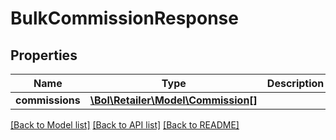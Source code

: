 # BulkCommissionResponse

## Properties
Name | Type | Description | Notes
------------ | ------------- | ------------- | -------------
**commissions** | [**\Bol\Retailer\Model\Commission[]**](Commission.md) |  | 

[[Back to Model list]](../../README.md#documentation-for-models) [[Back to API list]](../../README.md#documentation-for-api-endpoints) [[Back to README]](../../README.md)

